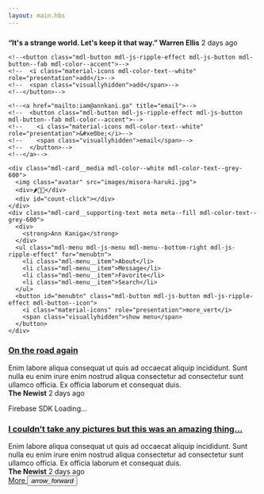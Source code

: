 ```yaml
---
layout: main.hbs
---
```

<div class="mdl-grid">
  <div class="mdl-card quote-pic mdl-cell mdl-cell--12-col mdl-cell--8-col-desktop">
    <div class="mdl-card__media mdl-color-text--grey-50">
      <h3><a href="entry.html"></a></h3>
    </div>
    <div class="mdl-card__supporting-text meta mdl-color-text--grey-600">
      <div class="minilogo"></div>
      <div>
        <strong>“It's a strange world. Let's keep it that way.” Warren Ellis</strong>
        <!--<strong>“People are strange when you're a stranger.”</strong>-->
        <span>2 days ago</span>
      </div>
    </div>
  </div>
  <div class="mdl-card something-else mdl-cell mdl-cell--12-col mdl-cell--4-col-desktop">
    
    <!--<button class="mdl-button mdl-js-ripple-effect mdl-js-button mdl-button--fab mdl-color--accent">-->
    <!--  <i class="material-icons mdl-color-text--white" role="presentation">add</i>-->
    <!--  <span class="visuallyhidden">add</span>-->
    <!--</button>-->
    
    <!--<a href="mailto:iam@annkani.ga" title="email">-->
    <!--  <button class="mdl-button mdl-js-ripple-effect mdl-js-button mdl-button--fab mdl-color--accent">-->
    <!--    <i class="material-icons mdl-color-text--white" role="presentation">&#xe0be;</i>-->
    <!--    <span class="visuallyhidden">email</span>-->
    <!--  </button>-->
    <!--</a>-->
    
    <div class="mdl-card__media mdl-color--white mdl-color-text--grey-600">
      <img class="avatar" src="images/misora-haruki.jpg">
      <div>🌶️🍓🍒</div>
      <div id="count-click"></div>
    </div>
    <div class="mdl-card__supporting-text meta meta--fill mdl-color-text--grey-600">
      <div>
        <strong>Ann Kaniga</strong>
      </div>
      <ul class="mdl-menu mdl-js-menu mdl-menu--bottom-right mdl-js-ripple-effect" for="menubtn">
        <li class="mdl-menu__item">About</li>
        <li class="mdl-menu__item">Message</li>
        <li class="mdl-menu__item">Favorite</li>
        <li class="mdl-menu__item">Search</li>
      </ul>
      <button id="menubtn" class="mdl-button mdl-js-button mdl-js-ripple-effect mdl-button--icon">
        <i class="material-icons" role="presentation">more_vert</i>
        <span class="visuallyhidden">show menu</span>
      </button>
    </div>
  </div>
  
  
  <div class="mdl-card mdl-cell mdl-cell--12-col">
    <div class="mdl-card__media mdl-color-text--grey-50">
      <h3><a href="entry.html">On the road again</a></h3>
    </div>
    <div class="mdl-color-text--grey-600 mdl-card__supporting-text">
      Enim labore aliqua consequat ut quis ad occaecat aliquip incididunt. Sunt nulla eu enim irure enim nostrud aliqua consectetur ad consectetur sunt ullamco officia. Ex officia laborum et consequat duis.
    </div>
    <div class="mdl-card__supporting-text meta mdl-color-text--grey-600">
      <div class="minilogo"></div>
      <div>
        <strong>The Newist</strong>
        <span>2 days ago</span>
        <p id="load">Firebase SDK Loading&hellip;</p>
      </div>
    </div>
  </div>
  <div class="mdl-card amazing mdl-cell mdl-cell--12-col ">
    <div class="mdl-card__title mdl-color-text--grey-50">
      <h3 class="quote"><a href="entry.html">I couldn’t take any pictures but this was an amazing thing…</a></h3>
    </div>
    <div class="mdl-card__supporting-text mdl-color-text--grey-600">
      Enim labore aliqua consequat ut quis ad occaecat aliquip incididunt. Sunt nulla eu enim irure enim nostrud aliqua consectetur ad consectetur sunt ullamco officia. Ex officia laborum et consequat duis.
    </div>
    <div class="mdl-card__supporting-text meta mdl-color-text--grey-600">
      <div class="minilogo"></div>
      <div>
        <strong>The Newist</strong>
        <span>2 days ago</span>
      </div>
    </div>
  </div>
  
  
  

  
  
  
  
  <nav class="demo-nav mdl-cell mdl-cell--12-col">
    <div class="section-spacer"></div>
    <a href="entry.html" class="demo-nav__button" title="show more">
      More
      <button class="mdl-button mdl-js-button mdl-js-ripple-effect mdl-button--icon">
        <i class="material-icons" role="presentation">arrow_forward</i>
      </button>
    </a>
  </nav>
</div>
